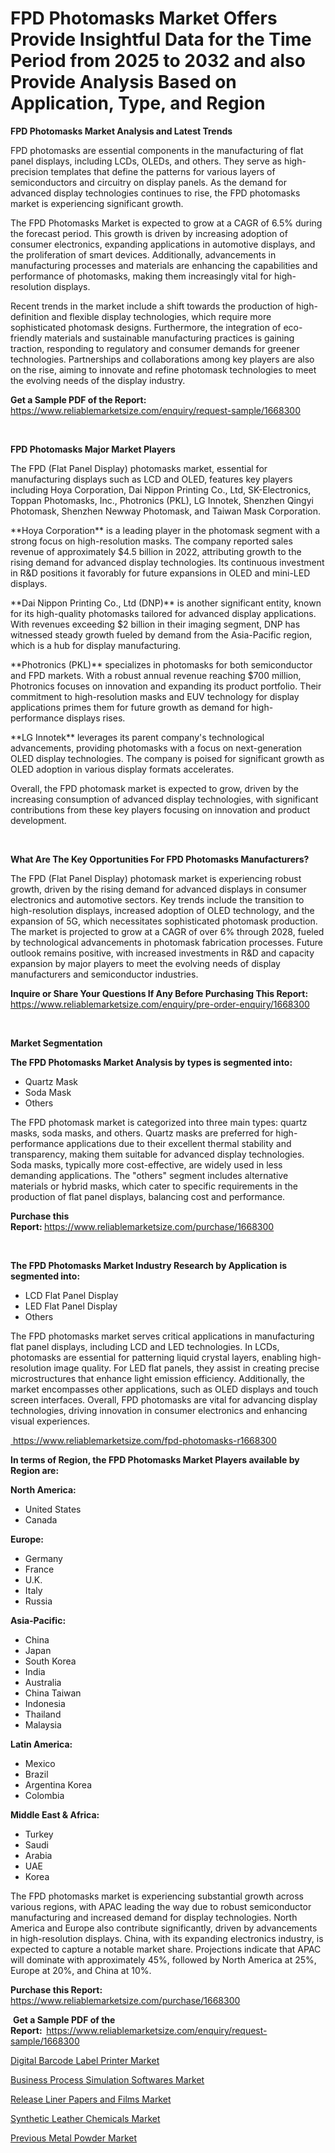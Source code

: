 <p><h1>FPD Photomasks Market Offers Provide Insightful Data for the Time Period from 2025 to 2032 and also Provide Analysis Based on Application, Type, and Region</h1></p><p><strong>FPD Photomasks Market Analysis and Latest Trends</strong></p>
<p><p>FPD photomasks are essential components in the manufacturing of flat panel displays, including LCDs, OLEDs, and others. They serve as high-precision templates that define the patterns for various layers of semiconductors and circuitry on display panels. As the demand for advanced display technologies continues to rise, the FPD photomasks market is experiencing significant growth.</p><p>The FPD Photomasks Market is expected to grow at a CAGR of 6.5% during the forecast period. This growth is driven by increasing adoption of consumer electronics, expanding applications in automotive displays, and the proliferation of smart devices. Additionally, advancements in manufacturing processes and materials are enhancing the capabilities and performance of photomasks, making them increasingly vital for high-resolution displays.</p><p>Recent trends in the market include a shift towards the production of high-definition and flexible display technologies, which require more sophisticated photomask designs. Furthermore, the integration of eco-friendly materials and sustainable manufacturing practices is gaining traction, responding to regulatory and consumer demands for greener technologies. Partnerships and collaborations among key players are also on the rise, aiming to innovate and refine photomask technologies to meet the evolving needs of the display industry.</p></p>
<p><strong>Get a Sample PDF of the Report:&nbsp;</strong> <a href="https://www.reliablemarketsize.com/enquiry/request-sample/1668300?utm_campaign=1845&utm_medium=2&utm_source=Github&utm_content=ia&utm_term=08032025&utm_id=fpd-photomasks">https://www.reliablemarketsize.com/enquiry/request-sample/1668300</a></p>
<p>&nbsp;</p>
<p><strong>FPD Photomasks Major Market Players</strong></p>
<p><p>The FPD (Flat Panel Display) photomasks market, essential for manufacturing displays such as LCD and OLED, features key players including Hoya Corporation, Dai Nippon Printing Co., Ltd, SK-Electronics, Toppan Photomasks, Inc., Photronics (PKL), LG Innotek, Shenzhen Qingyi Photomask, Shenzhen Newway Photomask, and Taiwan Mask Corporation. </p><p>**Hoya Corporation** is a leading player in the photomask segment with a strong focus on high-resolution masks. The company reported sales revenue of approximately $4.5 billion in 2022, attributing growth to the rising demand for advanced display technologies. Its continuous investment in R&D positions it favorably for future expansions in OLED and mini-LED displays.</p><p>**Dai Nippon Printing Co., Ltd (DNP)** is another significant entity, known for its high-quality photomasks tailored for advanced display applications. With revenues exceeding $2 billion in their imaging segment, DNP has witnessed steady growth fueled by demand from the Asia-Pacific region, which is a hub for display manufacturing.</p><p>**Photronics (PKL)** specializes in photomasks for both semiconductor and FPD markets. With a robust annual revenue reaching $700 million, Photronics focuses on innovation and expanding its product portfolio. Their commitment to high-resolution masks and EUV technology for display applications primes them for future growth as demand for high-performance displays rises.</p><p>**LG Innotek** leverages its parent company's technological advancements, providing photomasks with a focus on next-generation OLED display technologies. The company is poised for significant growth as OLED adoption in various display formats accelerates.</p><p>Overall, the FPD photomask market is expected to grow, driven by the increasing consumption of advanced display technologies, with significant contributions from these key players focusing on innovation and product development.</p></p>
<p>&nbsp;</p>
<p><strong>What Are The Key Opportunities For FPD Photomasks Manufacturers?</strong></p>
<p><p>The FPD (Flat Panel Display) photomask market is experiencing robust growth, driven by the rising demand for advanced displays in consumer electronics and automotive sectors. Key trends include the transition to high-resolution displays, increased adoption of OLED technology, and the expansion of 5G, which necessitates sophisticated photomask production. The market is projected to grow at a CAGR of over 6% through 2028, fueled by technological advancements in photomask fabrication processes. Future outlook remains positive, with increased investments in R&D and capacity expansion by major players to meet the evolving needs of display manufacturers and semiconductor industries.</p></p>
<p><strong>Inquire or Share Your Questions If Any Before Purchasing This Report:</strong> <a href="https://www.reliablemarketsize.com/enquiry/pre-order-enquiry/1668300?utm_campaign=1845&utm_medium=2&utm_source=Github&utm_content=ia&utm_term=08032025&utm_id=fpd-photomasks">https://www.reliablemarketsize.com/enquiry/pre-order-enquiry/1668300</a></p>
<p>&nbsp;</p>
<p><strong>Market Segmentation</strong></p>
<p><strong>The FPD Photomasks Market Analysis by types is segmented into:</strong></p>
<p><ul><li>Quartz Mask</li><li>Soda Mask</li><li>Others</li></ul></p>
<p><p>The FPD photomask market is categorized into three main types: quartz masks, soda masks, and others. Quartz masks are preferred for high-performance applications due to their excellent thermal stability and transparency, making them suitable for advanced display technologies. Soda masks, typically more cost-effective, are widely used in less demanding applications. The "others" segment includes alternative materials or hybrid masks, which cater to specific requirements in the production of flat panel displays, balancing cost and performance.</p></p>
<p><strong>Purchase this Report:&nbsp;</strong><a href="https://www.reliablemarketsize.com/purchase/1668300?utm_campaign=1845&utm_medium=2&utm_source=Github&utm_content=ia&utm_term=08032025&utm_id=fpd-photomasks">https://www.reliablemarketsize.com/purchase/1668300</a></p>
<p>&nbsp;</p>
<p><strong>The FPD Photomasks Market Industry Research by Application is segmented into:</strong></p>
<p><ul><li>LCD Flat Panel Display</li><li>LED Flat Panel Display</li><li>Others</li></ul></p>
<p><p>The FPD photomasks market serves critical applications in manufacturing flat panel displays, including LCD and LED technologies. In LCDs, photomasks are essential for patterning liquid crystal layers, enabling high-resolution image quality. For LED flat panels, they assist in creating precise microstructures that enhance light emission efficiency. Additionally, the market encompasses other applications, such as OLED displays and touch screen interfaces. Overall, FPD photomasks are vital for advancing display technologies, driving innovation in consumer electronics and enhancing visual experiences.</p></p>
<p><a href="https://www.reliablemarketsize.com/fpd-photomasks-r1668300?utm_campaign=1845&utm_medium=2&utm_source=Github&utm_content=ia&utm_term=08032025&utm_id=fpd-photomasks">&nbsp;https://www.reliablemarketsize.com/fpd-photomasks-r1668300</a></p>
<p><strong>In terms of Region, the FPD Photomasks Market Players available by Region are:</strong></p>
<p>
    <p> <strong> North America: </strong>
        <ul>
            <li>United States</li>
            <li>Canada</li>
        </ul>
        </p> 
    <p> <strong> Europe: </strong>
        <ul>
            <li>Germany</li>
            <li>France</li>
            <li>U.K.</li>
            <li>Italy</li>
            <li>Russia</li>
        </ul>
        </p> 
    <p> <strong> Asia-Pacific: </strong>
        <ul>
            <li>China</li>
            <li>Japan</li>
            <li>South Korea</li>
            <li>India</li>
            <li>Australia</li>
            <li>China Taiwan</li>
            <li>Indonesia</li>
            <li>Thailand</li>
            <li>Malaysia</li>
        </ul>
        </p> 
    <p> <strong> Latin America: </strong>
        <ul>
            <li>Mexico</li>
            <li>Brazil</li>
            <li>Argentina Korea</li>
            <li>Colombia</li>
        </ul>
        </p> 
    <p> <strong> Middle East & Africa: </strong>
        <ul>
            <li>Turkey</li>
            <li>Saudi</li>
            <li>Arabia</li>
            <li>UAE</li>
            <li>Korea</li>
        </ul>
    </p>
    </p>
<p><p>The FPD photomasks market is experiencing substantial growth across various regions, with APAC leading the way due to robust semiconductor manufacturing and increased demand for display technologies. North America and Europe also contribute significantly, driven by advancements in high-resolution displays. China, with its expanding electronics industry, is expected to capture a notable market share. Projections indicate that APAC will dominate with approximately 45%, followed by North America at 25%, Europe at 20%, and China at 10%.</p></p>
<p><strong>Purchase this Report: </strong><a href="https://www.reliablemarketsize.com/purchase/1668300?utm_campaign=1845&utm_medium=2&utm_source=Github&utm_content=ia&utm_term=08032025&utm_id=fpd-photomasks">https://www.reliablemarketsize.com/purchase/1668300</a></p>
<p>&nbsp;<strong>Get a Sample PDF of the Report:&nbsp;&nbsp;</strong><a href="https://www.reliablemarketsize.com/enquiry/request-sample/1668300?utm_campaign=1845&utm_medium=2&utm_source=Github&utm_content=ia&utm_term=08032025&utm_id=fpd-photomasks">https://www.reliablemarketsize.com/enquiry/request-sample/1668300</a></p>
<p><strong></strong></p>
<p><p><a href="https://github.com/papnider/Market-Research-Report-List-1/blob/main/digital-barcode-label-printer-market.md?utm_campaign=1845&utm_medium=2&utm_source=Github&utm_content=ia&utm_term=08032025&utm_id=fpd-photomasks">Digital Barcode Label Printer Market</a></p><p><a href="https://github.com/ceranamaduvq/Market-Research-Report-List-1/blob/main/business-process-simulation-softwares-market.md?utm_campaign=1845&utm_medium=2&utm_source=Github&utm_content=ia&utm_term=08032025&utm_id=fpd-photomasks">Business Process Simulation Softwares Market</a></p><p><a href="https://github.com/dickstoscopg/Market-Research-Report-List-1/blob/main/release-liner-papers-and-films-market.md?utm_campaign=1845&utm_medium=2&utm_source=Github&utm_content=ia&utm_term=08032025&utm_id=fpd-photomasks">Release Liner Papers and Films Market</a></p><p><a href="https://github.com/foustzelmsdv/Market-Research-Report-List-1/blob/main/synthetic-leather-chemicals-market.md?utm_campaign=1845&utm_medium=2&utm_source=Github&utm_content=ia&utm_term=08032025&utm_id=fpd-photomasks">Synthetic Leather Chemicals Market</a></p><p><a href="https://github.com/geresalgieaz/Market-Research-Report-List-1/blob/main/previous-metal-powder-market.md?utm_campaign=1845&utm_medium=2&utm_source=Github&utm_content=ia&utm_term=08032025&utm_id=fpd-photomasks">Previous Metal Powder Market</a></p></p>